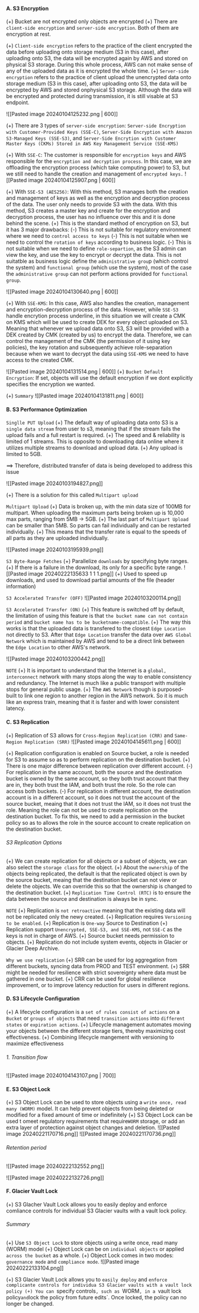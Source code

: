 #### A. S3 Encryption
(+) Bucket are not encrypted only objects are encrypted
(+) There are `client-side encryption` and `server-side encryption`. Both of them are encryption at rest.

(+) `Client-side encryption` refers to the practice of the client encrypted the data before uploading onto storage medium (S3 in this case), after uploading onto S3, the data will be encrypted again by AWS and stored on physical S3 storage. During this whole process, AWS can not make sense of any of the uploaded data as it is encrypted the whole time.
(+) `Server-side encryption` refers to the practice of client upload the unencrypted data onto storage medium (S3 in this case), after uploading onto S3, the data will be encrypted by AWS and stored onphysical S3 storage. Although the data will be encrypted and protected during transmission, it is still visable at S3 endpoint.

![[Pasted image 20240104125232.png | 600]]

(+) There are 3 types of `server-side encryption`: `Server-side Encryption with Customer-Provided Keys (SSE-C)`, `Server-Side Encryption with Amazon S3-Managed Keys (SSE-S3)`, and `Server-Side Encrytion with Customer Master Keys (CKMs) Stored in AWS Key Management Service (SSE-KMS)`

(+) With `SSE-C`: The customer is responsible for `encryption keys` and AWS responsible for the `encryption and decryption process`. In this case, we are offloading the encryption process (which take computing power) to S3, but we still need to handle the creation and management of `encrypted keys.`
![[Pasted image 20240104125907.png | 600]]

(+) With `SSE-S3 (AES256)`: With this method, S3 manages both the creation and management of keys as well as the encryption and decryption process of the data.
The user only needs to provide S3 with the data. With this method, S3 creates a master key and create for the encryption and decryption process, the user has no influence over this and it is done behind the scene.
(+) This is the standard method of encryption on S3, but it has 3 major drawbacks:
	(-) This is not suitable for regulatory environment where we need to `control access to keys`
	(-) This is not suitable when we need to control the `rotation of keys` according to business logic.
	(-) This is not suitable when we need to define `role-separtion`, as the S3 admin can view the key, and use the key to encrypt or decrypt the data. This is not suitatble as business logic define the `administrative grou`p (which control the system) and `functional group` (which use the system), most of the case the `administrative group` can not perform actions provided for `functional group`.

![[Pasted image 20240104130640.png | 600]]

(+) With `SSE-KMS`: In this case, AWS also handles the creation, management and encryption-decryption process of the data. However, while `SSE-S3` handle encrytion process underline, in this situation we will create a CMK on KMS which will be used to create DEK for every object uploaded on S3. Meaning that whenever we upload data onto S3, S3 will be provided with a DEK created by CMK (created by us) to encrypt the data. Therefore, we can control the management of the CMK (the permission of it using key policies), the key rotation and subsequently achieve role-separation because when we want to decrypt the data using `SSE-KMS` we need to have access to the created CMK.

![[Pasted image 20240104131514.png | 600]]
(+) `Bucket Default Encryption`: If set, objects will use the default encryption if we dont explicitly specifies the encryption we wanted.

(+) `Summary`
![[Pasted image 20240104131811.png | 600]]


#### B. S3 Performance Optimization
`Singlle PUT Upload`
(+) The default way of uploading data onto S3 is a `single data stream` from user to s3, meaning that if the stream fails the upload fails and a full restart is required.
(+) The speed and & reliability is limited of 1 streams. This is opposite to downloading data online where it utilizes multiple streams to download and upload data.
(+) Any upload is limited to 5GB.

==> Therefore, distributed transfer of data is being developed to address this issue

![[Pasted image 20240103194827.png]]

(+) There is a solution for this called `Multipart upload`

`Multipart Upload`
(+) Data is broken up, with the min data size of 100MB for multipart. When uploading the maximum parts being broken up is 10,000 max parts, ranging from 5MB -> 5GB.
(+) The last part of `Multipart Upload` can be smaller than 5MB. So parts can fail individually and can be restarted individually.
(+) This means that the transfer rate is equal to the speeds of all parts as they are uploaded individually.

![[Pasted image 20240103195939.png]]

`S3 Byte-Range Fetches`
(+) Parallelize `downloads` by specifying byte ranges.
(+) If there is a failure in the download, its only for a specific byte range.
![[Pasted image 20240222135633 1 1 1.png]]
(+) Used to speed up downloads, and used to download partial amounts of the file (header information)

`S3 Accelerated Transfer (OFF)`
![[Pasted image 20240103200114.png]]

`S3 Accelerated Transfer (ON)`
(+) This feature is switched off by default, the limitation of using this feature is that `the bucket name can not contain period` and `bucket name has to be bucketname-compatible`.
(+) The way this works is that the uploaded data is transfered to the closest `Edge Location` not directly to S3. After that `Edge Location` transfer the data over `AWS Global Network` which is maintained by AWS and tend to be a direct link between the `Edge Location` to other AWS's network.

![[Pasted image 20240103200442.png]]

`NOTE`
(+) It is important to understand that the Internet is a `global, interconnect` network with many stops along the way to enable consistency and redundancy. The Internet is much like a public transport with multiple stops for general public usage.
(+) The `AWS Network` though is purposed-built to link one region to another region in the AWS network. So it is much like an express train, meaning that it is faster and with lower consistent latency.

#### C. S3 Replication
(+) Replication of S3 allows for `Cross-Region Replication (CRR)` and `Same-Region Replication (SRR)`
![[Pasted image 20240104145611.png | 600]]

(+) Replication configuration is enabled on Source bucket,  a role is needed for S3 to assume so as to perform replication on the destination bucket.
(+) There is one major difference between replication over different account. 
	(-) For replication in the same account, both the source and the destination bucket is owned by the same account, so they both trust account that they are in, they both trust the IAM, and both trust the role. So the role can access both buckets.
	(-) For replication in different account, the destination account is in a different account, so it does not trust the account of the source bucket, meaing that it does not trust the IAM, so it does not trust the role. Meaning the role can not be used to create replication on the destination bucket. To fix this, we need to add a permission in the bucket policy so as to allows the role in the source account to create replication on the destination bucket.

###### S3 Replication Options
(+) We can create replication for all objects or a subset of objects, we can also select the `storage class` for the object.
(+) About the `ownership` of the objects being replicated, the default is that the replicated object is own by the source bucket, meaing that the destination bucket can not view or delete the objects. We can override this so that the ownership is changed to the destination bucket.
(+) `Replication Time Control (RTC)` is to ensure the data between the source and destination is always be in sync.

`NOTE`
(+) Replication is `not retroactive` meaning that the existing data will not be replicated only the newy created.
(+) Replication requires `Versioning to be enabled`.
(+) Replication is `One-way` Source to Destination
(+) Replication support `Unencrypted, SSE-S3, and SSE-KMS`, not `SSE-C` as the keys is not in charge of AWS.
(+) Source bucket needs permission to objects.
(+) Replication do not include system events, objects in Glacier or Glacier Deep Archive.

`Why we use replication`
(+) SRR can be used for log aggregation from different buckets, syncing data from PROD and TEST environment.
(+) SRR might be needed for resilience with strict sovereignty where data must be gathered in one bucket.
(+) CRR can be used for global resilience improvement, or to improve latency reduction for users in different regions.

#### D. S3 Lifecycle Configuration
(+) A lifecycle configuration is a `set of rules consist of actions` on a `Bucket` or `groups of objects` that need `transition actions` into `different states` or `expiration actions`. 
(+) Lifecycle management automates moving your objects between the different storage tiers, thereby maximizing cost effectiveness.
(+) Combining lifecycle mangement with versioning to maximize effectiveness
###### 1. Transition flow
![[Pasted image 20240104143107.png | 700]]

#### E. S3 Object Lock
(+) S3 Object Lock can be used to store objects using a `write once, read many (WORM)` model. It can help prevent objects from being deleted or modified for a fixed amount of time or indefinitely
(+) S3 Object Lock can be used t omeet regulatory requirements that require`WORM` storage, or add an extra layer of protection against object changes and deletion.
![[Pasted image 20240221170716.png]]
![[Pasted image 20240221170736.png]]

###### Retention period
![[Pasted image 20240222132552.png]]

![[Pasted image 20240222132726.png]]

#### F. Glacier Vault Lock
(+) S3 Glacher Vault Lock allows you to easily deploy and enforce comliance controls for individual S3 Glacier vaults with a vault lock policy.

###### Summary
(+) Use `S3 Object Lock` to store objects using a write once, read many (WORM) model
(+) Object Lock can be on `individual objects` or applied `across the bucket` as a whole.
(+) Object Lock comes in two modes: `governance mode` and `compliance mode`.
![[Pasted image 20240222133104.png]]

(+) S3 Glacier Vault Lock allows you to `easily deploy` and `enforce complicante controls for individua S3 Glacier vaults with a vault lock policy
(+) You can `specify controls`, such as `WORM`, in a `vault lock policy` and `lock the policy from future edits`. Once locked, the policy can no longer be changed.